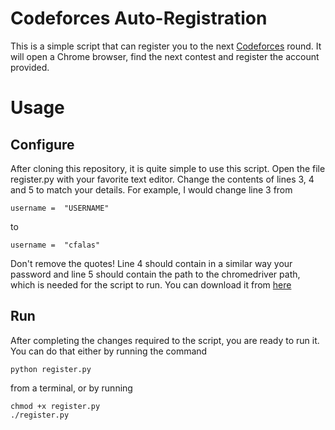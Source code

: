 # Codeforces Auto-Registration
This is a simple script that can register you to the next [Codeforces](http://codeforces.com) round. It will open a Chrome browser, find the next contest and register the account provided.

# Usage
## Configure
After cloning this repository, it is quite simple to use this script. 
Open the file register.py with your favorite text editor. Change the contents of lines 3, 4 and 5 to match your details. For example, I would change line 3 from 

    username =  "USERNAME"
to

    username =  "cfalas"
Don't remove the quotes!
Line 4 should contain in a similar way your password and line 5 should contain the path to the chromedriver path, which is needed for the script to run. You can download it from [here](https://chromedriver.chromium.org/downloads)

## Run
After completing the changes required to the script, you are ready to run it. You can do that either by running the command

    python register.py
   from a terminal, or by running
   

    chmod +x register.py
    ./register.py